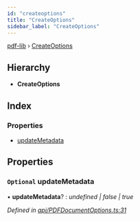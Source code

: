 ```yaml
---
id: "createoptions"
title: "CreateOptions"
sidebar_label: "CreateOptions"
---
```


[pdf-lib](../index.md) › [CreateOptions](createoptions.md)

## Hierarchy

* **CreateOptions**

## Index

### Properties

* [updateMetadata](createoptions.md#optional-updatemetadata)

## Properties

### `Optional` updateMetadata

• **updateMetadata**? : *undefined | false | true*

*Defined in [api/PDFDocumentOptions.ts:31](https://github.com/Hopding/pdf-lib/blob/556c73c/src/api/PDFDocumentOptions.ts#L31)*
